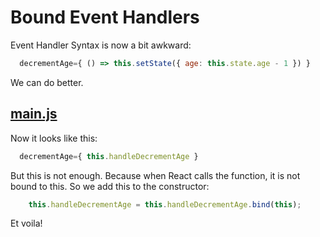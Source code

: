 # Bound Event Handlers

Event Handler Syntax is now a bit awkward:

```js
  decrementAge={ () => this.setState({ age: this.state.age - 1 }) }
```

We can do better.

## [main.js](main.js)

Now it looks like this:

```js
  decrementAge={ this.handleDecrementAge }
```

But this is not enough. Because when React calls the function, it is not bound to this. So we add this to
the constructor:

```js
    this.handleDecrementAge = this.handleDecrementAge.bind(this);
```

Et voila!
